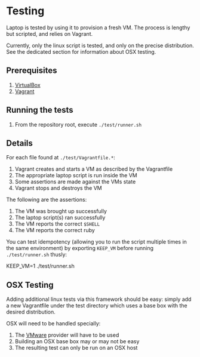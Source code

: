 # Testing

Laptop is tested by using it to provision a fresh VM. The process is 
lengthy but scripted, and relies on Vagrant.

Currently, only the linux script is tested, and only on the precise 
distribution. See the dedicated section for information about OSX 
testing.

## Prerequisites

1. [VirtualBox][]
2. [Vagrant][]

[VirtualBox]: https://www.virtualbox.org/
[Vagrant]: http://www.vagrantup.com/

## Running the tests

1. From the repository root, execute `./test/runner.sh`

## Details

For each file found at `./test/Vagrantfile.*`:

1. Vagrant creates and starts a VM as described by the Vagrantfile
2. The appropriate laptop script is run inside the VM
3. Some assertions are made against the VMs state
4. Vagrant stops and destroys the VM

The following are the assertions:

1. The VM was brought up successfully
2. The laptop script(s) ran successfully
3. The VM reports the correct `$SHELL`
4. The VM reports the correct ruby

You can test idempotency (allowing you to run the script multiple times in the
same environment) by exporting `KEEP_VM` before running `./test/runner.sh` thusly:

  KEEP_VM=1 ./test/runner.sh

## OSX Testing

Adding additional linux tests via this framework should be easy: simply 
add a new Vagrantfile under the test directory which uses a base box 
with the desired distribution.

OSX will need to be handled specially:

1. The [VMware][] provider will have to be used
2. Building an OSX base box may or may not be easy
3. The resulting test can only be run on an OSX host

[VMware]: http://www.vmware.com/
